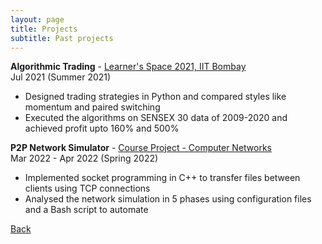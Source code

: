 ```yaml
---
layout: page
title: Projects
subtitle: Past projects
---
```


**Algorithmic Trading** - [Learner's Space 2021, IIT Bombay](https://wncc-iitb.org/events/event/python)  
Jul 2021 (Summer 2021)
- Designed trading strategies in Python and compared styles like momentum and paired switching
- Executed the algorithms on SENSEX 30 data of 2009-2020 and achieved profit upto 160% and 500%

**P2P Network Simulator** - [Course Project - Computer Networks](https://bodhitree.cse.iitb.ac.in/courseware/student_landing/5/)  
Mar 2022 - Apr 2022 (Spring 2022)
- Implemented socket programming in C++ to transfer files between clients using TCP connections
- Analysed the network simulation in 5 phases using configuration files and a Bash script to automate



[Back](..)